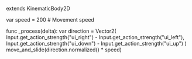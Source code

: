 extends KinematicBody2D

var speed = 200  # Movement speed

func _process(delta):
	var direction = Vector2(
		Input.get_action_strength("ui_right") - Input.get_action_strength("ui_left"),
		Input.get_action_strength("ui_down") - Input.get_action_strength("ui_up")
	)
	move_and_slide(direction.normalized() * speed)
